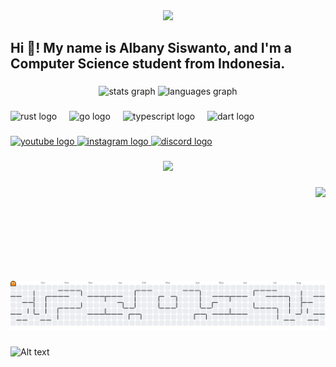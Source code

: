 <div align="center">
    <img src="img/benner.gif">
</div>

###

<h2 align="left">Hi 👋! My name is Albany Siswanto, and I'm a Computer Science student from Indonesia.</h2>

###

<div align="center">
  <img src="https://github-readme-stats.vercel.app/api?username=albanysiswanto&hide_title=false&hide_rank=false&show_icons=true&include_all_commits=true&count_private=true&disable_animations=false&theme=dracula&locale=en&hide_border=false" height="150" alt="stats graph"  />
  <img src="https://github-readme-stats.vercel.app/api/top-langs?username=albanysiswanto&locale=en&hide_title=false&layout=compact&card_width=320&langs_count=5&theme=dracula&hide_border=false" height="150" alt="languages graph"  />
</div>

###

<div align="left">
  <img src="https://cdn.jsdelivr.net/gh/devicons/devicon/icons/rust/rust-original.svg" height="40" alt="rust logo"  />
  <img width="12" />
  <img src="https://cdn.jsdelivr.net/gh/devicons/devicon/icons/go/go-original.svg" height="40" alt="go logo"  />
  <img width="12" />
  <img src="https://cdn.jsdelivr.net/gh/devicons/devicon/icons/typescript/typescript-original.svg" height="40" alt="typescript logo"  />
  <img width="12" />
  <img src="https://cdn.jsdelivr.net/gh/devicons/devicon/icons/dart/dart-original.svg" height="40" alt="dart logo"  />
</div>

###

<div align="left">
  <a href="https://www.youtube.com/@albanysiswanto" target="_blank">
    <img src="https://img.shields.io/static/v1?message=Youtube&logo=youtube&label=&color=FF0000&logoColor=white&labelColor=&style=for-the-badge" height="35" alt="youtube logo"  />
  </a>
  <a href="https://www.instagram.com/albanysiswanto" target="_blank">
    <img src="https://img.shields.io/static/v1?message=Instagram&logo=instagram&label=&color=E4405F&logoColor=white&labelColor=&style=for-the-badge" height="35" alt="instagram logo"  />
  </a>
  <a href="https://discord.com/users/1011560054773784586" target="_blank">
    <img src="https://img.shields.io/static/v1?message=Discord&logo=discord&label=&color=7289DA&logoColor=white&labelColor=&style=for-the-badge" height="35" alt="discord logo"  />
  </a>
</div>

###

<div align="center">
  <img src="https://profile-counter.glitch.me/albanysiswanto/count.svg?"  />
</div>

###

<img align="right" height="150" src="https://media.giphy.com/media/v1.Y2lkPTc5MGI3NjExNWxyOWZ5YWxocm1kbTg4eHc2aXltYXI2eWgwdG9jN3gzYzFyemphdyZlcD12MV9naWZzX3NlYXJjaCZjdD1n/WNTnNwVIpVsKYCwweJ/giphy.gif"  />

###

<br clear="both">

<picture>
  <source media="(prefers-color-scheme: dark)" srcset="https://raw.githubusercontent.com/albanysiswanto/albanysiswanto/output/pacman-contribution-graph-dark.svg">
  <source media="(prefers-color-scheme: light)" srcset="https://raw.githubusercontent.com/albanysiswanto/albanysiswanto/output/pacman-contribution-graph.svg">
  <img alt="pacman contribution graph" src="https://raw.githubusercontent.com/albanysiswanto/albanysiswanto/output/pacman-contribution-graph.svg">
</picture>

###

![Alt text](https://spotify-recently-played-readme.vercel.app/api?user=31zqq4ko5rsgkz6tjn7du34mmtpy&unique={true|1|on|yes})

###
